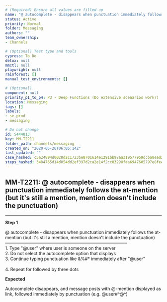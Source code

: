 ```yaml
---
# (Required) Ensure all values are filled up
name: "@ autocomplete - disappears when punctuation immediately follows the at-mention (but it's still a mention, mention doesn't include the punctuation)"
status: Active
priority: Normal
folder: Messaging
authors: ""
team_ownership: 
- Channels

# (Optional) Test type and tools
cypress: To Do
detox: null
mmctl: null
playwright: null
rainforest: []
manual_test_environments: []

# (Optional)
component: null
priority_p1_to_p4: P3 - Deep Functions (Do extensive scenarios work?)
location: Messaging
tags: []
labels: 
- se-prod
- messaging

# Do not change
id: 5444813
key: MM-T2211
folder_path: channels/messaging
created_on: "2020-05-20T06:05:14Z"
last_updated: ""
case_hashed: c5a24894d0020d2c1723be8701614e1291bb98aa319577959dcba8ead23c4f88cfda4567878b97fb63c390699ff49ecc
steps_hashed: 3484765d14d054dd2ef397d2ca2e14f2cc83298faa6947605797e8fe44ce966ba2d915e79feea0efba31ed5c697b7441
---
```


## MM-T2211: @ autocomplete - disappears when punctuation immediately follows the at-mention (but it's still a mention, mention doesn't include the punctuation)

---

**Step 1**

@ autocomplete - disappears when punctuation immediately follows the at-mention (but it's still a mention, mention doesn't include the punctuation)\
————————————————————————————\
1\. Type "@user" where user is someone on the server\
2\. Do not select the autocomplete option that displays\
3\. Continue typing punctuation like &%#\* immediately after "@user"\
\
4\. Repeat for followed by three dots

**Expected**

Autocomplete disappears, and message posts with @-mention displayed as link, followed immediately by punctuation (e.g. @user#^@^)
